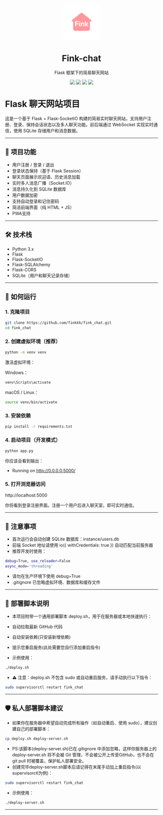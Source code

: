 <p align="center">
  <img src="static/logo.webp" width="120" alt="logo">
</p>

<h1 align="center">Fink-chat</h1>
<p align="center">Flask 框架下的简易聊天网站</p>

<p align="center">
  <img src="https://img.shields.io/badge/文档-📘-blue?style=flat-square">
  <img src="https://img.shields.io/badge/语言-中文-blue?style=flat-square">
  <img src="https://img.shields.io/github/stars/finkkk/fink_chat?style=flat-square">
  <img src="https://img.shields.io/github/v/release/finkkk/fink_chat?label=最新版本&style=flat-square">
</p>

# Flask 聊天网站项目

这是一个基于 Flask + Flask-SocketIO 构建的简易实时聊天网站，支持用户注册、登录、保持会话状态以及多人聊天功能。前后端通过 WebSocket 实现实时通信，使用 SQLite 存储用户和消息数据。

---

## 🔧 项目功能

- 用户注册 / 登录 / 退出
- 登录状态保持（基于 Flask Session）
- 聊天页面展示欢迎语、历史消息加载
- 实时多人消息广播（Socket.IO）
- 消息持久化到 SQLite 数据库
- 用户数据加密
- 支持自动登录和记住密码
- 简洁前端界面（纯 HTML + JS）
- PWA支持

---

## 🛠 技术栈

- Python 3.x
- Flask
- Flask-SocketIO
- Flask-SQLAlchemy
- Flask-CORS
- SQLite（用户和聊天记录存储）

---

## 🚀 如何运行

### 1. 克隆项目

```bash
git clone https://github.com/finkkk/fink_chat.git
cd fink_chat
```

### 2. 创建虚拟环境（推荐）

```bash
python -m venv venv
```

激活虚拟环境：

Windows：

```bash
venv\Scripts\activate
```

macOS / Linux：

```bash
source venv/bin/activate
```

### 3. 安装依赖

```bash
pip install -r requirements.txt
```

### 4. 启动项目（开发模式）

```bash
python app.py
```

你应该会看到输出：

 * Running on http://0.0.0.0:5000/

### 5. 打开浏览器访问

http://localhost:5000

你将看到登录注册界面。注册一个用户后进入聊天室，即可实时通信。

---

## 📌 注意事项

- 首次运行会自动创建 SQLite 数据库：instance/users.db
- 前端 Socket 地址请使用 io({ withCredentials: true }) 自动匹配当前服务器
- 推荐开发时使用：

```bash
debug=True, use_reloader=False
async_mode='threading'
```

- 请勿在生产环境下使用 debug=True
- .gitignore 已忽略虚拟环境、数据库和缓存文件

---

## 🔧 部署脚本说明

- 本项目附带一个通用部署脚本 deploy.sh，用于在服务器或本地快速执行：

- 自动拉取最新 GitHub 代码
- 自动安装依赖(只安装新增依赖)
- 提示您重启服务(此处需要您自行添加重启指令)
- 示例使用：

```bash
./deploy.sh
```

- ⚠️ 注意：deploy.sh 不包含 sudo 或自动重启服务，请手动执行以下指令：

```bash
sudo supervisorctl restart fink_chat
```

---

## 🛡️ 私人部署脚本建议

- 如果你在服务器中希望自动完成所有操作（如自动重启、使用 sudo），建议创建自己的部署脚本：

```bash
cp deploy.sh deploy-server.sh
```

- PS:该脚本(deploy-server.sh)已在.gitignore 中添加忽略，这样你服务器上的 deploy-server.sh 将不会被 Git 管理，不会被公开上传至GitHub，也不会在 git pull 时被覆盖，保护私人部署安全。
- 创建完毕deploy-server.sh脚本后请记得在末尾手动加上重启指令(以supervisorctl为例)：

```bash
sudo supervisorctl restart fink_chat
```

- 示例使用：

```bash
./deploy-server.sh
```
---
